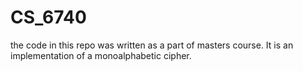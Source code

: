 # CS_6740
the code in this repo was written as a part of masters course. It is an implementation of a monoalphabetic cipher.